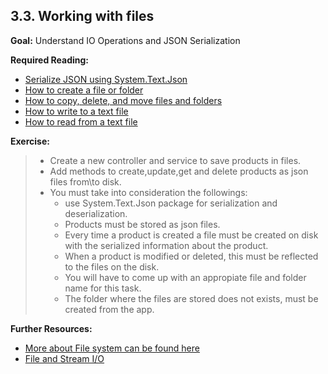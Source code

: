 ## 3.3. Working with files

**Goal:** Understand IO Operations and JSON Serialization 

**Required Reading:**

 - [Serialize JSON using System.Text.Json](https://learn.microsoft.com/en-us/dotnet/standard/serialization/system-text-json/how-to?pivots=dotnet-7-0)
 - [How to create a file or folder](https://docs.microsoft.com/en-us/dotnet/csharp/programming-guide/file-system/how-to-create-a-file-or-folder)
 - [How to copy, delete, and move files and folders](https://docs.microsoft.com/en-us/dotnet/csharp/programming-guide/file-system/how-to-copy-delete-and-move-files-and-folders)
 - [How to write to a text file](https://learn.microsoft.com/en-us/dotnet/standard/io/how-to-write-text-to-a-file)
 - [How to read from a text file](https://learn.microsoft.com/en-us/dotnet/standard/io/how-to-read-text-from-a-file)
   

**Exercise:**

>- Create a new controller and service to save products in files.    
>- Add methods to create,update,get and delete products as json files from\to disk.  
>- You must take into consideration the followings:  
>   - use System.Text.Json package for serialization and deserialization.   
>   - Products must be stored as json files.  
>   - Every time a product is created a file must be created on disk with the serialized information about the product.     
>   - When a product is modified or deleted, this must be reflected to the files on the disk.   
>   - You will have to come up with an appropiate file and folder name for this task.  
>   - The folder where the files are stored does not exists, must be created from the app.
  
 **Further Resources:**
 
 - [More about File system can be found here](https://docs.microsoft.com/en-us/dotnet/csharp/programming-guide/file-system/)  
 - [File and Stream I/O](https://docs.microsoft.com/en-us/dotnet/standard/io/)  
